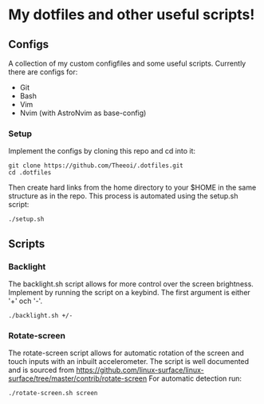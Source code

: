 # My dotfiles and other useful scripts!

## Configs

A collection of my custom configfiles and some useful scripts.
Currently there are configs for:
- Git
- Bash
- Vim
- Nvim (with AstroNvim as base-config)

### Setup 

Implement the configs by cloning this repo and cd into it:

```
git clone https://github.com/Theeoi/.dotfiles.git
cd .dotfiles
```

Then create hard links from the home directory to your $HOME in the same
structure as in the repo.
This process is automated using the setup.sh script:

```
./setup.sh
```

## Scripts

### Backlight
The backlight.sh script allows for more control over the screen brightness.
Implement by running the script on a keybind. The first argument is either '+' och '-'.
```
./backlight.sh +/-
```

### Rotate-screen
The rotate-screen script allows for automatic rotation of the screen and touch inputs with an inbuilt accelerometer.
The script is well documented and is sourced from https://github.com/linux-surface/linux-surface/tree/master/contrib/rotate-screen
For automatic detection run:
```
./rotate-screen.sh screen
```

